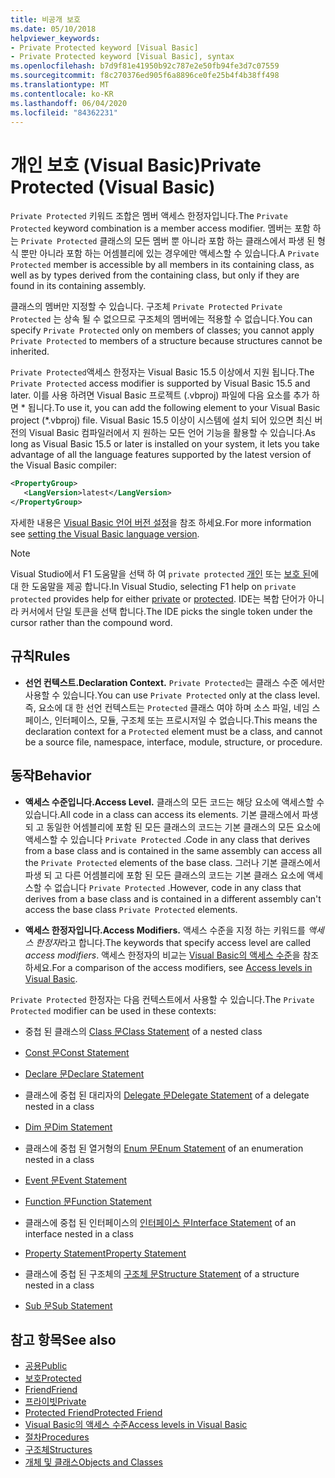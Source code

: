 ```yaml
---
title: 비공개 보호
ms.date: 05/10/2018
helpviewer_keywords:
- Private Protected keyword [Visual Basic]
- Private Protected keyword [Visual Basic], syntax
ms.openlocfilehash: b7d9f81e41950b92c787e2e50fb94fe3d7c07559
ms.sourcegitcommit: f8c270376ed905f6a8896ce0fe25b4f4b38ff498
ms.translationtype: MT
ms.contentlocale: ko-KR
ms.lasthandoff: 06/04/2020
ms.locfileid: "84362231"
---
```

# <a name="private-protected-visual-basic"></a><span data-ttu-id="9b960-102">개인 보호 (Visual Basic)</span><span class="sxs-lookup"><span data-stu-id="9b960-102">Private Protected (Visual Basic)</span></span>

<span data-ttu-id="9b960-103">`Private Protected` 키워드 조합은 멤버 액세스 한정자입니다.</span><span class="sxs-lookup"><span data-stu-id="9b960-103">The `Private Protected` keyword combination is a member access modifier.</span></span> <span data-ttu-id="9b960-104">멤버는 포함 하는 `Private Protected` 클래스의 모든 멤버 뿐 아니라 포함 하는 클래스에서 파생 된 형식 뿐만 아니라 포함 하는 어셈블리에 있는 경우에만 액세스할 수 있습니다.</span><span class="sxs-lookup"><span data-stu-id="9b960-104">A `Private Protected` member is accessible by all members in its containing class, as well as by types derived from the containing class, but only if they are found in its containing assembly.</span></span>

<span data-ttu-id="9b960-105">클래스의 멤버만 지정할 수 있습니다. 구조체 `Private Protected` `Private Protected` 는 상속 될 수 없으므로 구조체의 멤버에는 적용할 수 없습니다.</span><span class="sxs-lookup"><span data-stu-id="9b960-105">You can specify `Private Protected` only on members of classes; you cannot apply `Private Protected` to members of a structure because structures cannot be inherited.</span></span>

<span data-ttu-id="9b960-106">`Private Protected`액세스 한정자는 Visual Basic 15.5 이상에서 지원 됩니다.</span><span class="sxs-lookup"><span data-stu-id="9b960-106">The `Private Protected` access modifier is supported by Visual Basic 15.5 and later.</span></span> <span data-ttu-id="9b960-107">이를 사용 하려면 Visual Basic 프로젝트 (.vbproj) 파일에 다음 요소를 추가 하면 \* 됩니다.</span><span class="sxs-lookup"><span data-stu-id="9b960-107">To use it, you can add the following element to your Visual Basic project (\*.vbproj) file.</span></span> <span data-ttu-id="9b960-108">Visual Basic 15.5 이상이 시스템에 설치 되어 있으면 최신 버전의 Visual Basic 컴파일러에서 지 원하는 모든 언어 기능을 활용할 수 있습니다.</span><span class="sxs-lookup"><span data-stu-id="9b960-108">As long as Visual Basic 15.5 or later is installed on your system, it lets you take advantage of all the language features supported by the latest version of the Visual Basic compiler:</span></span>

```xml
<PropertyGroup>
   <LangVersion>latest</LangVersion>
</PropertyGroup>
```

<span data-ttu-id="9b960-109">자세한 내용은 [Visual Basic 언어 버전 설정](../configure-language-version.md)을 참조 하세요.</span><span class="sxs-lookup"><span data-stu-id="9b960-109">For more information see [setting the Visual Basic language version](../configure-language-version.md).</span></span>

> [!NOTE]
> <span data-ttu-id="9b960-110">Visual Studio에서 F1 도움말을 선택 하 여 `private protected` [개인](private.md) 또는 [보호 된](protected.md)에 대 한 도움말을 제공 합니다.</span><span class="sxs-lookup"><span data-stu-id="9b960-110">In Visual Studio, selecting F1 help on `private protected` provides help for either [private](private.md) or [protected](protected.md).</span></span> <span data-ttu-id="9b960-111">IDE는 복합 단어가 아니라 커서에서 단일 토큰을 선택 합니다.</span><span class="sxs-lookup"><span data-stu-id="9b960-111">The IDE picks the single token under the cursor rather than the compound word.</span></span>

## <a name="rules"></a><span data-ttu-id="9b960-112">규칙</span><span class="sxs-lookup"><span data-stu-id="9b960-112">Rules</span></span>

- <span data-ttu-id="9b960-113">**선언 컨텍스트.**</span><span class="sxs-lookup"><span data-stu-id="9b960-113">**Declaration Context.**</span></span> <span data-ttu-id="9b960-114">`Private Protected`는 클래스 수준 에서만 사용할 수 있습니다.</span><span class="sxs-lookup"><span data-stu-id="9b960-114">You can use `Private Protected` only at the class level.</span></span> <span data-ttu-id="9b960-115">즉, 요소에 대 한 선언 컨텍스트는 `Protected` 클래스 여야 하며 소스 파일, 네임 스페이스, 인터페이스, 모듈, 구조체 또는 프로시저일 수 없습니다.</span><span class="sxs-lookup"><span data-stu-id="9b960-115">This means the declaration context for a `Protected` element must be a class, and cannot be a source file, namespace, interface, module, structure, or procedure.</span></span>

## <a name="behavior"></a><span data-ttu-id="9b960-116">동작</span><span class="sxs-lookup"><span data-stu-id="9b960-116">Behavior</span></span>

- <span data-ttu-id="9b960-117">**액세스 수준입니다.**</span><span class="sxs-lookup"><span data-stu-id="9b960-117">**Access Level.**</span></span> <span data-ttu-id="9b960-118">클래스의 모든 코드는 해당 요소에 액세스할 수 있습니다.</span><span class="sxs-lookup"><span data-stu-id="9b960-118">All code in a class can access its elements.</span></span> <span data-ttu-id="9b960-119">기본 클래스에서 파생 되 고 동일한 어셈블리에 포함 된 모든 클래스의 코드는 기본 클래스의 모든 요소에 액세스할 수 있습니다 `Private Protected` .</span><span class="sxs-lookup"><span data-stu-id="9b960-119">Code in any class that derives from a base class and is contained in the same assembly can access all the `Private Protected` elements of the base class.</span></span> <span data-ttu-id="9b960-120">그러나 기본 클래스에서 파생 되 고 다른 어셈블리에 포함 된 모든 클래스의 코드는 기본 클래스 요소에 액세스할 수 없습니다 `Private Protected` .</span><span class="sxs-lookup"><span data-stu-id="9b960-120">However, code in any class that derives from a base class and is contained in a different assembly can't access the base class `Private Protected` elements.</span></span>

- <span data-ttu-id="9b960-121">**액세스 한정자입니다.**</span><span class="sxs-lookup"><span data-stu-id="9b960-121">**Access Modifiers.**</span></span> <span data-ttu-id="9b960-122">액세스 수준을 지정 하는 키워드를 *액세스 한정자*라고 합니다.</span><span class="sxs-lookup"><span data-stu-id="9b960-122">The keywords that specify access level are called *access modifiers*.</span></span> <span data-ttu-id="9b960-123">액세스 한정자의 비교는 [Visual Basic의 액세스 수준](../../programming-guide/language-features/declared-elements/access-levels.md)을 참조 하세요.</span><span class="sxs-lookup"><span data-stu-id="9b960-123">For a comparison of the access modifiers, see [Access levels in Visual Basic](../../programming-guide/language-features/declared-elements/access-levels.md).</span></span>

<span data-ttu-id="9b960-124">`Private Protected` 한정자는 다음 컨텍스트에서 사용할 수 있습니다.</span><span class="sxs-lookup"><span data-stu-id="9b960-124">The `Private Protected` modifier can be used in these contexts:</span></span>

- <span data-ttu-id="9b960-125">중첩 된 클래스의 [Class 문](../statements/class-statement.md)</span><span class="sxs-lookup"><span data-stu-id="9b960-125">[Class Statement](../statements/class-statement.md) of a nested class</span></span>

- [<span data-ttu-id="9b960-126">Const 문</span><span class="sxs-lookup"><span data-stu-id="9b960-126">Const Statement</span></span>](../statements/const-statement.md)

- [<span data-ttu-id="9b960-127">Declare 문</span><span class="sxs-lookup"><span data-stu-id="9b960-127">Declare Statement</span></span>](../statements/declare-statement.md)

- <span data-ttu-id="9b960-128">클래스에 중첩 된 대리자의 [Delegate 문](../statements/delegate-statement.md)</span><span class="sxs-lookup"><span data-stu-id="9b960-128">[Delegate Statement](../statements/delegate-statement.md) of a delegate nested in a class</span></span>

- [<span data-ttu-id="9b960-129">Dim 문</span><span class="sxs-lookup"><span data-stu-id="9b960-129">Dim Statement</span></span>](../statements/dim-statement.md)

- <span data-ttu-id="9b960-130">클래스에 중첩 된 열거형의 [Enum 문](../statements/enum-statement.md)</span><span class="sxs-lookup"><span data-stu-id="9b960-130">[Enum Statement](../statements/enum-statement.md) of an enumeration nested in a class</span></span>

- [<span data-ttu-id="9b960-131">Event 문</span><span class="sxs-lookup"><span data-stu-id="9b960-131">Event Statement</span></span>](../statements/event-statement.md)

- [<span data-ttu-id="9b960-132">Function 문</span><span class="sxs-lookup"><span data-stu-id="9b960-132">Function Statement</span></span>](../statements/function-statement.md)

- <span data-ttu-id="9b960-133">클래스에 중첩 된 인터페이스의 [인터페이스 문](../statements/interface-statement.md)</span><span class="sxs-lookup"><span data-stu-id="9b960-133">[Interface Statement](../statements/interface-statement.md) of an interface nested in a class</span></span>

- [<span data-ttu-id="9b960-134">Property Statement</span><span class="sxs-lookup"><span data-stu-id="9b960-134">Property Statement</span></span>](../statements/property-statement.md)

- <span data-ttu-id="9b960-135">클래스에 중첩 된 구조체의 [구조체 문](../statements/structure-statement.md)</span><span class="sxs-lookup"><span data-stu-id="9b960-135">[Structure Statement](../statements/structure-statement.md) of a structure nested in a class</span></span>

- [<span data-ttu-id="9b960-136">Sub 문</span><span class="sxs-lookup"><span data-stu-id="9b960-136">Sub Statement</span></span>](../statements/sub-statement.md)

## <a name="see-also"></a><span data-ttu-id="9b960-137">참고 항목</span><span class="sxs-lookup"><span data-stu-id="9b960-137">See also</span></span>

- [<span data-ttu-id="9b960-138">공용</span><span class="sxs-lookup"><span data-stu-id="9b960-138">Public</span></span>](public.md)
- [<span data-ttu-id="9b960-139">보호</span><span class="sxs-lookup"><span data-stu-id="9b960-139">Protected</span></span>](protected.md)
- [<span data-ttu-id="9b960-140">Friend</span><span class="sxs-lookup"><span data-stu-id="9b960-140">Friend</span></span>](friend.md)
- [<span data-ttu-id="9b960-141">프라이빗</span><span class="sxs-lookup"><span data-stu-id="9b960-141">Private</span></span>](private.md)
- [<span data-ttu-id="9b960-142">Protected Friend</span><span class="sxs-lookup"><span data-stu-id="9b960-142">Protected Friend</span></span>](./protected-friend.md)
- [<span data-ttu-id="9b960-143">Visual Basic의 액세스 수준</span><span class="sxs-lookup"><span data-stu-id="9b960-143">Access levels in Visual Basic</span></span>](../../programming-guide/language-features/declared-elements/access-levels.md)
- [<span data-ttu-id="9b960-144">절차</span><span class="sxs-lookup"><span data-stu-id="9b960-144">Procedures</span></span>](../../programming-guide/language-features/procedures/index.md)
- [<span data-ttu-id="9b960-145">구조체</span><span class="sxs-lookup"><span data-stu-id="9b960-145">Structures</span></span>](../../programming-guide/language-features/data-types/structures.md)
- [<span data-ttu-id="9b960-146">개체 및 클래스</span><span class="sxs-lookup"><span data-stu-id="9b960-146">Objects and Classes</span></span>](../../programming-guide/language-features/objects-and-classes/index.md)
